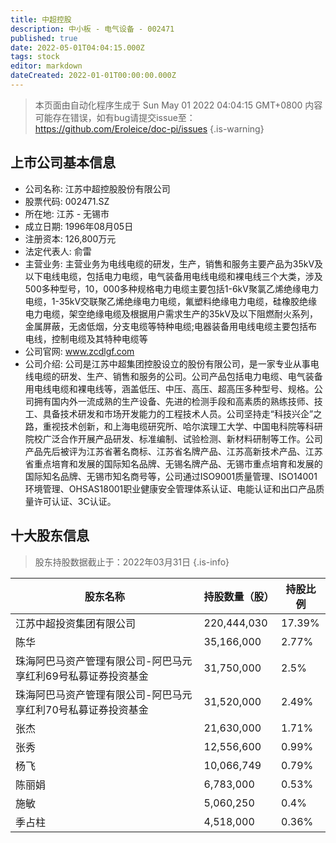 ```yaml
---
title: 中超控股
description: 中小板 - 电气设备 - 002471
published: true
date: 2022-05-01T04:04:15.000Z
tags: stock
editor: markdown
dateCreated: 2022-01-01T00:00:00.000Z
---
```


> 本页面由自动化程序生成于 Sun May 01 2022 04:04:15 GMT+0800
> 内容可能存在错误，如有bug请提交issue至：https://github.com/Eroleice/doc-pi/issues
{.is-warning}

## 上市公司基本信息
- 公司名称: 江苏中超控股股份有限公司
- 股票代码: 002471.SZ
- 所在地: 江苏 - 无锡市
- 成立日期: 1996年08月05日
- 注册资本: 126,800万元
- 法定代表人: 俞雷
- 主营业务: 主营业务为电线电缆的研发，生产，销售和服务主要产品为35kV及以下电线电缆，包括电力电缆，电气装备用电线电缆和裸电线三个大类，涉及500多种型号，10，000多种规格电力电缆主要包括1-6kV聚氯乙烯绝缘电力电缆，1-35kV交联聚乙烯绝缘电力电缆，氟塑料绝缘电力电缆，硅橡胶绝缘电力电缆，架空绝缘电缆及根据用户需求生产的35kV及以下阻燃耐火系列，金属屏蔽，无卤低烟，分支电缆等特种电缆;电器装备用电线电缆主要包括布电线，控制电缆及其特种电缆等
- 公司官网: www.zcdlgf.com
- 公司介绍: 公司是江苏中超集团控股设立的股份有限公司，是一家专业从事电线电缆的研发、生产、销售和服务的公司。公司产品包括电力电缆、电气装备用电线电缆和裸电线等，涵盖低压、中压、高压、超高压多种型号、规格。公司拥有国内外一流成熟的生产设备、先进的检测手段和高素质的熟练技师、技工、具备技术研发和市场开发能力的工程技术人员。公司坚持走“科技兴企”之路，重视技术创新，和上海电缆研究所、哈尔滨理工大学、中国电科院等科研院校广泛合作开展产品研发、标准编制、试验检测、新材料研制等工作。公司产品先后被评为江苏省著名商标、江苏省名牌产品、江苏高新技术产品、江苏省重点培育和发展的国际知名品牌、无锡名牌产品、无锡市重点培育和发展的国际知名品牌、无锡市知名商号等，公司通过ISO9001质量管理、ISO14001环境管理、OHSAS18001职业健康安全管理体系认证、电能认证和出口产品质量许可认证、3C认证。


## 十大股东信息
> 股东持股数据截止于：2022年03月31日
{.is-info}

| 股东名称 | 持股数量（股） | 持股比例 |
| --- | --- | --- |
| 江苏中超投资集团有限公司 | 220,444,030 | 17.39% |
| 陈华 | 35,166,000 | 2.77% |
| 珠海阿巴马资产管理有限公司-阿巴马元享红利69号私募证券投资基金 | 31,750,000 | 2.5% |
| 珠海阿巴马资产管理有限公司-阿巴马元享红利70号私募证券投资基金 | 31,520,000 | 2.49% |
| 张杰 | 21,630,000 | 1.71% |
| 张秀 | 12,556,600 | 0.99% |
| 杨飞 | 10,066,749 | 0.79% |
| 陈丽娟 | 6,783,000 | 0.53% |
| 施敏 | 5,060,250 | 0.4% |
| 季占柱 | 4,518,000 | 0.36% |




